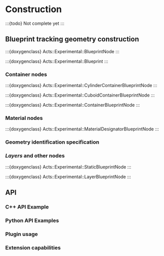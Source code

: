 # Construction

:::{todo}
Not complete yet
:::

## Blueprint tracking geometry construction

:::{doxygenclass} Acts::Experimental::BlueprintNode
:::

:::{doxygenclass} Acts::Experimental::Blueprint
:::

### Container nodes

:::{doxygenclass} Acts::Experimental::CylinderContainerBlueprintNode
:::

:::{doxygenclass} Acts::Experimental::CuboidContainerBlueprintNode
:::

:::{doxygenclass} Acts::Experimental::ContainerBlueprintNode
:::

### Material nodes

:::{doxygenclass} Acts::Experimental::MaterialDesignatorBlueprintNode
:::

### Geometry identification specification

### *Layers* and other nodes

:::{doxygenclass} Acts::Experimental::StaticBlueprintNode
:::

:::{doxygenclass} Acts::Experimental::LayerBlueprintNode
:::

## API

### C++ API Example

### Python API Examples

### Plugin usage

### Extension capabilities
